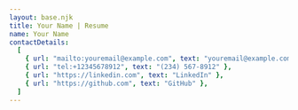```yaml
---
layout: base.njk
title: Your Name | Resume
name: Your Name
contactDetails:
  [
    { url: "mailto:youremail@example.com", text: "youremail@example.com" },
    { url: "tel:+12345678912", text: "(234) 567-8912" },
    { url: "https://linkedin.com", text: "LinkedIn" },
    { url: "https://github.com", text: "GitHub" },
  ]
---
```

